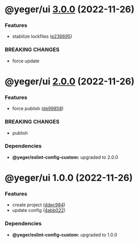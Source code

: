 # @yeger/ui [3.0.0](https://github.com/DerYeger/msr-test/compare/@yeger/ui@2.0.0...@yeger/ui@3.0.0) (2022-11-26)


### Features

* stabilize lockfiles ([e236695](https://github.com/DerYeger/msr-test/commit/e23669508cac0fa0bee9e3f33aede9d6da6d3791))


### BREAKING CHANGES

* force update

# @yeger/ui [2.0.0](https://github.com/DerYeger/msr-test/compare/@yeger/ui@1.0.0...@yeger/ui@2.0.0) (2022-11-26)


### Features

* force publish ([de99858](https://github.com/DerYeger/msr-test/commit/de99858b16996628948809ed97ce4f549887f327))


### BREAKING CHANGES

* publish





### Dependencies

* **@yeger/eslint-config-custom:** upgraded to 2.0.0

# @yeger/ui 1.0.0 (2022-11-26)


### Features

* create project ([ddec984](https://github.com/DerYeger/msr-test/commit/ddec9843eef1374b40f2506e80be332ee697d615))
* update config ([4abb022](https://github.com/DerYeger/msr-test/commit/4abb022b8ab25f028173b470e09eeb8547e6ebb7))





### Dependencies

* **@yeger/eslint-config-custom:** upgraded to 1.0.0
